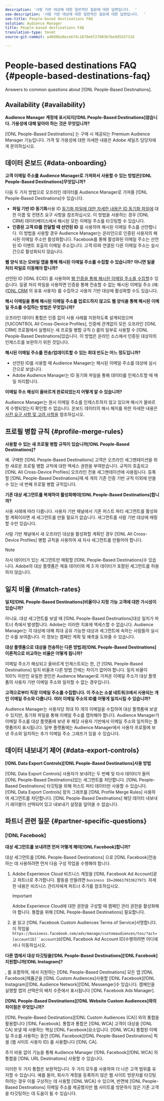 ```yaml
---
description: '사람 기반 대상에 대한 일반적인 질문에 대한 답변입니다.  '
seo-description: '사람 기반 대상에 대한 일반적인 질문에 대한 답변입니다.  '
seo-title: People-based destinations FAQ
solution: Audience Manager
title: People-based destinations FAQ
translation-type: tm+mt
source-git-commit: a40d0be8ece674c1870e6f27003bfbe9d55d7316

---
```



# People-based destinations FAQ {#people-based-destinations-faq}

Answers to common questions about [!DNL People-Based Destinations].

## Availability {#availability}

**Audience Manager 계정에 표시되지[!DNL People-Based Destinations]않습니다. 가용성에 대해 알아야 하는 것은 무엇입니까?**

[!DNL People-Based Destinations] 는 구매 시 제공되는 Premium Audience Manager 기능입니다. 가격 및 가용성에 대한 자세한 내용은 Adobe 세일즈 담당자에게 문의하십시오.

## 데이터 온보드 {#data-onboarding}

**고객 이메일 주소를 Audience Manager로 가져와서 사용할 수 있는 방법은[!DNL People-Based Destinations]무엇입니까?**

다음 두 가지 방법으로 오프라인 데이터를 Audience Manager로 가져올 [!DNL People-Based Destinations]수 있습니다.

* **파일 기반 ID 동기화**&#x200B;사용 ID [동기화 파일에 대한 자세한 내용은 ID 동기화 파일에](../integration/sending-audience-data/batch-data-transfer-explained/id-sync-file-based.md) 대한 이름 및 컨텐츠 요구 사항을 참조하십시오. 이 방법을 사용하는 경우 [!DNL CRM] 데이터베이스에서 해시된 모든 이메일 주소를 타깃팅할 수 있습니다.
* **인증된 고객 ID를 전달할 때 선언된 ID** 를 사용하여 해시된 이메일 주소를 선언합니다. 이 방법을 사용할 경우 Audience Manager는 온라인으로 인증된 사용자의 해시된 이메일 주소만 활성화합니다. Facebook를 통해 활성화된 이메일 주소는 선언된 ID 이벤트 호출의 이메일 주소입니다. 고객 ID와 연결된 다른 이메일 주소는 실시간으로 활성화되지 않습니다.

**웹 양식 또는 모바일 앱을 통해 해시된 이메일 주소를 수집할 수 있습니까? 아니면 일괄 처리 파일로 이동해야 합니까?**

선언된 ID [!DNL ECID] 를 사용하여 [웹 인증을 통해 해시된 이메일 주소를 수집할](../features/declared-ids.md)수 있습니다. 일괄 처리 파일을 사용하면 인증을 통해 전송할 수 없는 해시된 이메일 주소 (예: ([!DNL CRM]() 의 유휴 사용자) 를 수집하고 사용자 기반 대상에 활성화할 수도 있습니다.

**해시 이메일을 통해 해시된 이메일 주소를 업로드하지 않고도 웹 양식을 통해 해시된 이메일 주소를 수집하는 방법은 무엇입니까?**

오프라인 데이터 통합은 인증 없이 사용 사례를 지원하도록 설계되었으며[!UICONTROL All Cross-Device Profiles], 인증에 관계없이 모든 오프라인 [!DNL CRM] 프로필에서 실행되는 새 프로필 병합 규칙 () 를의 일부로 사용할 수 [!DNL People-Based Destinations]있습니다. 이 방법은 온라인 소스에서 인증된 대상자의 인제스트를 보완하기 위한 것입니다.

**해시된 이메일 주소를 전송/업데이트할 수 있는 최대 빈도는 어느 정도입니까?**

* 선언된 ID를 사용할 때 Audience Manager는 해시된 이메일 주소를 대상에 실시간으로 보냅니다.
* Adobe Audience Manager는 ID 동기화 파일을 통해 데이터를 인제스트할 때 매일 처리합니다.

**이메일 주소 해싱이 올바르게 완료되었는지 어떻게 알 수 있습니까?**

Audience Manager는 원시 이메일 주소를 인제스트하지 않고 있으며 해시가 올바르게 수행되었는지 확인할 수 없습니다. 온보드 데이터의 해시 해지를 위한 자세한 내용은 [사전 요구 사항 및 고려 사항을](../features/destinations/people-based-destinations-prerequisites.md) 참조하십시오.

## 프로필 병합 규칙 {#profile-merge-rules}

**사용할 수 있는 새 프로필 병합 규칙이 있습니까[!DNL People-Based Destinations]?**

예. 구매한 [!DNL People-Based Destinations] 고객은 오프라인 세그멘테이션을 위한 새로운 프로필 병합 규칙에 대한 액세스 권한을 부여받습니다. 규칙이 호출되고 [!DNL All Cross-Device Profiles] 오프라인 전용 세그멘테이션에 사용됩니다. 등록할 [!DNL People-Based Destinations]때 세 개의 기존 인증 기반 규칙 이외에 만들 수 있는 네 번째 프로필 병합 규칙입니다.

**기존 대상 세그먼트를 복제하여 활성화해야[!DNL People-Based Destinations]합니까?**

사용 사례에 따라 다릅니다. 사용자 기반 채널에서 기존 퍼스트 파티 세그먼트를 활성화할 계획이라면 새 세그먼트를 만들 필요가 없습니다. 세그먼트를 사람 기반 대상에 매핑할 수만 있습니다.

사람 기반 채널에서 새 오프라인 대상을 활성화할 계획인 경우 [!DNL All Cross-Device Profiles] 병합 규칙을 사용하여 새 자사 세그먼트를 만들어야 합니다.
>[!NOTE]
>
> 자사 데이터가 있는 세그먼트만 매핑할 [!DNL People-Based Destinations]수 있습니다. Adobe의 대상 플랫폼은 제휴 데이터와 제 3 자 데이터가 포함된 세그먼트를 허용하지 않습니다.

## 일치 비율 {#match-rates}

**일치[!DNL People-Based Destinations]비율이나 지정 가능 고객에 대한 가시성이 있습니까?**

아니요. 대상 세그먼트를 보낼 때 [!DNL People-Based Destinations]대상 일치가 파트너 측에서 발생합니다. Adobe는 이러한 지표에 액세스할 수 없습니다. Audience Manager는 각 대상에 대해 최대 공유 가능한 대상과 세그먼트에 속하는 사람들의 실시간 수를 보여줍니다. 이 정보는 캠페인 계획 및 예측을 도와줄 수 있습니다.

**대상 플랫폼으로 대상을 전송하는 다른 방법과[!DNL People-Based Destinations]이론적으로 비교하는 비율은 어떻게 됩니까?**

이메일 주소가 해싱되고 올바르게 인제스트되는 한, 간 [!DNL People-Based Destinations] 일치 비율과 다른 방법 간에는 차이가 없어야 합니다. 일치 비율이 100% 미만인 유일한 원인은 Audience Manager로 가져온 이메일 주소가 대상 플랫폼의 사용자 기반 이메일 주소와 일치할 수 없는 경우입니다.

**고객으로부터 직장 이메일 주소를 수집합니다. 이 주소는 소셜 네트워크에서 사용되는 개인 이메일 주소와 다릅니다. 여러 이메일 주소의 ID를 어떻게 일치시킬 수 있습니까?**

Audience Manager는 사용자당 최대 10 개의 이메일을 수집하여 대상 플랫폼에 보낼 수 있지만, 동기화 파일을 통해 이메일 주소를 캡처해야 합니다. Audience Manager가 이메일 주소를 대상 플랫폼에 보낸 후 해당 사용자 기반에서 이메일 주소와 일치하는 플랫폼까지 표시됩니다. 일부 플랫폼에는 Audience Manager에서 사용자 프로필에 보낸 주소와 일치하는 추가 이메일 주소 그래프가 있을 수 있습니다.

## 데이터 내보내기 제어 {#data-export-controls}

**[!DNL Data Export Controls][!DNL People-Based Destinations]사용 방법**

[!DNL Data Export Controls] 사용자가 보내려는 두 번째 및 타사 데이터가 들어 [!DNL People-Based Destinations]있는 세그먼트를 차단합니다. [!DNL People-Based Destinations] 타깃팅을 위해 퍼스트 파티 데이터만 사용할 수 있습니다. [!DNL Data Export Controls] 장치 그래프를 [!DNL Profile Merge Rules] 사용하여 세그먼트를 차단합니다. [!DNL People-Based Destinations] 해당 데이터 내보내기 레이블이 선택되어 있고 내보내기 설정을 덮어쓸 수 없습니다.

## 파트너 관련 질문 {#partner-specific-questions}

### [!DNL Facebook]

**대상 세그먼트를 보내려면 먼저 어떻게 해야[!DNL Facebook]합니까?**

대상 세그먼트를 [!DNL People-Based Destinations] 으로 [!DNL Facebook]전송하는 데 사용하려면 먼저 다음 구성 작업을 수행해야 합니다.

1. Adobe Experience Cloud 비즈니스 계정을 [!DNL Facebook Ad Account]광고 파트너로 추가합니다. 활동을 만들려면 `business ID=206617933627973`. 자세한 내용은 비즈니스 관리자에게 파트너 추가를 참조하십시오.

   >[!IMPORTANT]
   >
   > Adobe Experience Cloud에 대한 권한을 구성할 때 캠페인 관리 권한을 활성화해야 합니다. 통합을 위해 [!DNL People-Based Destinations] 필요합니다.

1. 을 읽고 [!DNL Facebook Custom Audiences Terms of Service]서명합니다. 이 작업을 `https://business.facebook.com/ads/manage/customaudiences/tos/?act=[accountID]``accountID`[!DNL Facebook Ad Account ID]수행하려면 어디에서나 이동하십시오.

**다른 앱에서 대상 타깃팅을[!DNL People-Based Destinations][!DNL Facebook]지원합니까[!DNL Instagram]?**

, 를 포함하여, 에서 지원하는 [!DNL People-Based Destinations] 모든 앱 [!DNL Facebook]제품군을 [!DNL Custom Audiences]사용할 [!DNL Facebook][!DNL Instagram][!DNL Audience Network][!DNL Messenger]수 있습니다. 캠페인을 실행할 앱의 선택은의 배치 수준에서 표시됩니다 [!DNL Facebook Ads Manager].

**[!DNL People-Based Destinations][!DNL Website Custom Audiences]와의 차이점은 무엇입니까?**

[!DNL People-Based Destinations][!DNL Custom Audiences (CA)] 와의 통합을 활용합니다 [!DNL Facebook]. 통합과 통합은 [!DNL WCA] 고객이 대상을 [!DNL CA] 보낼 때 사용하는 핵심 [!DNL Facebook]요소입니다. [!DNL WCA] 통합된 이메일 주소를 사용하는 동안 [!DNL Facebook][!DNL People-Based Destinations] 픽셀 (웹 사이트 사용자 ID) 를 사용합니다 [!DNL CA].

추가 비용 없이 기능을 통해 Audience Manager [!DNL Facebook][!DNL WCA] 의 통합을 [!DNL URL Destinations] 사용할 수 있습니다.

이러한 두 가지 통합은 보완적입니다. 두 가지 모두를 사용하여 더 나은 고객 범위를 유지할 수 있습니다. 예를 들어, 회사가 계정을 등록하지 않은 웹 사이트 방문자를 타깃팅하려는 경우 이를 구상하는 데 사용할 [!DNL WCA] 수 있으며, 반면에 [!DNL People-Based Destinations] 이메일 주소를 제공했지만 웹 사이트를 방문하지 않은 기존 고객을 타깃팅하는 데 도움이 될 수 있습니다.
